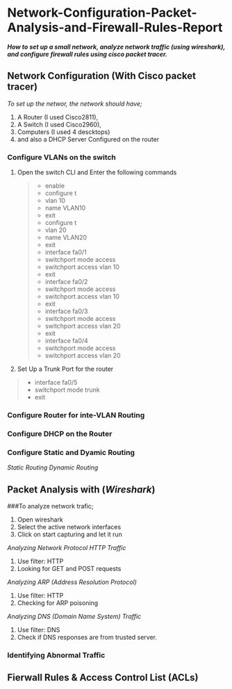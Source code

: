 # Network-Configuration-Packet-Analysis-and-Firewall-Rules-Report
***How to set up a small network, analyze network traffic (using wireshark), and configure firewall rules using cisco packet tracer.***

## Network Configuration (With Cisco packet tracer)
*To set up the networ, the network should have;*
1. A Router (I used Cisco2811),
2. A Switch (I used Cisco2960),
3. Computers (I used 4 descktops)
4. and also a DHCP Server Configured on the router

### Configure VLANs on the switch
1. Open the switch CLI and Enter the following commands
   >- enable 
   >- configure t
   >- vlan 10
   >- name VLAN10
   >- exit
   >- configure t
   >- vlan 20
   >- name VLAN20
   >- exit
   >- interface fa0/1
   >- switchport mode access
   >- switchport access vlan 10
   >- exit
   >- interface fa0/2
   >- switchport mode access
   >- switchport access vlan 10
   >- exit
   >- interface fa0/3
   >- switchport mode access
   >- switchport access vlan 20
   >- exit
   >- interface fa0/4
   >- switchport mode access
   >- switchport access vlan 20
  2. Set Up a Trunk Port for the router
   >- interface fa0/5
   >- switchport mode trunk
   >- exit
### Configure Router for inte-VLAN Routing

### Configure DHCP on the Router

### Configure Static and Dyamic Routing
*Static Routing*
*Dynamic Routing*

## Packet Analysis with (*Wireshark*)
###To analyze network trafic;
1. Open wireshark
2. Select the active network interfaces
3. Click on start capturing and let it run

*Analyzing Network Protocol HTTP Traffic*
1. Use filter: HTTP
2. Looking for GET and POST requests

*Analyzing ARP (Address Resolution Protocol)*
1. Use filter: HTTP
2. Checking for ARP poisoning

*Analyzing DNS (Domain Name System) Traffic*
1. Use filter: DNS
2. Check if DNS responses are from trusted server.

### Identifying Abnormal Traffic


## Fierwall Rules & Access Control List (ACLs)
